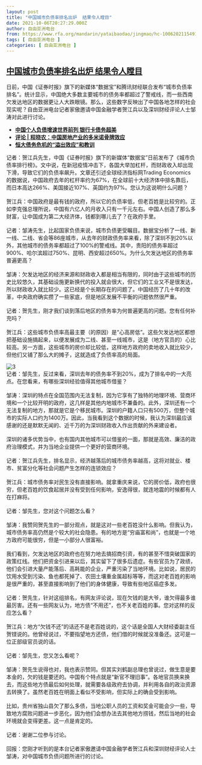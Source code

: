 ```yaml
---
layout: post
title: "中国城市负债率排名出炉  结果令人瞠目"
date: 2021-10-06T20:27:29.000Z
author: 自由亚洲电台
from: https://www.rfa.org/mandarin/yataibaodao/jingmao/hc-10062021154913.html
tags: [ 自由亚洲电台 ]
categories: [ 自由亚洲电台 ]
---
```

<!--1633552049000-->
[中国城市负债率排名出炉  结果令人瞠目](https://www.rfa.org/mandarin/yataibaodao/jingmao/hc-10062021154913.html)
------

<div>
<p>日前，中国《证券时报》旗下的新媒体“数据宝”和腾讯财经联合发布“城市负债率排名”。统计显示，中国绝大多数主要城市的债务率都超过了警戒线，而一些西南欠发达地区的数据更让人大跌眼镜。那么，这些数字反映出了中国各地怎样的社会现实呢？自由亚洲电台记者家傲邀请中国金融学者贺江兵以及深圳财经评论人士邹涛对此进行讨论。</p><p></p><ul><li><strong><a href="https://www.rfa.org/mandarin/yataibaodao/jingmao/hc-04202021145831.html">中国个人负债增速世界前列 银行卡债务超美</a></strong></li><li><strong><a href="https://www.rfa.org/mandarin/pinglun/chengxiaonong/cxn-09232021123616.html">评论 | 程晓农：中国房地产业的多米诺骨牌效应</a></strong></li><li><a href="https://www.rfa.org/mandarin/ytbdzhuantixilie/evergrande/hengdan-10062021111720.html"><strong>恒大债务危机的“溢出效应”和教训</strong></a></li></ul><p></p><p>记者：贺江兵先生，中国《证券时报》旗下的新媒体“数据宝”日前发布了《城市负债率排行榜》。文中说，在新冠疫情冲击下，各国大举加杠杆，而财政收入却出现下滑，导致它们的负债率飙升。文章还引述全球经济指标网Trading Economics的数据说，中国政府去年的杠杆率约为67%，在全球前十大经济体中排名靠后，而日本高达266%、美国接近107%、英国约为97%。您认为这说明什么问题？<br/><br/>贺江兵：中国政府是最有钱的政府，所以它的负债率低，但老百姓是比较穷的。正如李克强总理所说，中国有六亿人的月收入只有一千元左右。中国人创造了那么多财富，让中国成为第二大经济体，钱都到哪儿去了？在政府手里。<br/><br/>记者：邹涛先生，比起国家负债来说，城市负债更受瞩目。数据宝分析了一线、新一线、二线、省会等86座城市，从去年的财政债务率来看，除了深圳不到20%以外，其他城市的债务率都超过了100%的警戒线。其中，贵阳的债务率超过900%、哈尔滨超过750%、昆明、西安超过650%。为什么欠发达地区的债务率普遍更高？<br/><br/>邹涛：欠发达地区的经济来源和财政收入都是相当有限的，同时由于这些城市的历史比较悠久，其基础设施更新换代的投入就会很大，但它们的工业又不是很发达，所以财政收入就比较少。这已经是个长期存在的问题了。中国经历了几十年的改革，中央政府确实攒了一些家底，但是地区发展不平衡的问题依然很严重。<br/><br/>记者：贺先生，刚才我们谈到落后地区的债务率为何普遍更高的问题。您有任何补充吗？<br/><br/>贺江兵：这些城市负债率高最主要（的原因）是“心高房低”。这些欠发达地区都想把基础设施搞起来，以便发展成为二线、甚至一线城市，这是（地方官员的）心比较高。另一方面，这些城市的房价却比较低，这样地方政府的卖地收入就比较少，但他们又铺了那么大的摊子，这就造成了负债率高的局面。</p><p><img alt="3" class="image-richtext image-inline captioned" src="https://www.rfa.org/mandarin/yataibaodao/jingmao/hc-10062021154913.html/d2c8c81d-5524-4ec1-af7e-0d359e026393.jpeg" title="3"/><br/>记者：邹先生，反过来看，深圳去年的债务率不到20%，成为了排名中的一大亮点。在您看来，有哪些深圳经验值得其他城市借鉴？<br/><br/>邹涛：深圳的特点在全国范围内无法复制，因为它享有了独特的地理环境、营商环境和一个比较开明的政府，这几样是其他内地城市不兼备的。此外，深圳还有一个无法复制的地方，那就是它是个移民城市。深圳的户籍人口只有500万，但整个城市的实际人口约为1400万。因此，当我看到这个数据的时候，我认为深圳最应该感谢的还是默默无闻的、近千万的为深圳财政收入作出贡献的外来建设者。<br/><br/>深圳的诸多优势当中，也有国内其他城市可以借鉴的一面，那就是高效、廉洁的政府治理模式，并为当地企业提供一个更好的营商环境。<br/><br/>记者：贺江兵先生，排名显示，经济越落后的城市债务率越高，这将对就业、楼市、贫富分化等社会问题产生怎样的连锁效应？<br/><br/>贺江兵：城市债务率对民生没有直接影响。就拿重庆来说，它的房价低，政府也很穷，但老百姓的饮食起居并没有受到任何影响，安逸得很，就连地震的时候都有人在打麻将。<br/><br/>记者：邹先生，您对这个问题怎么看？<br/><br/>邹涛：我赞同贺先生的一部分观点，就是这对一些老百姓没什么影响。但我认为，城市债务率高仍然是个较大的社会隐患。有的地方是“穷庙富和尚”，也就是一个地方政府可能很穷，但是一小部分人很富裕。<br/><br/>我们看到，欠发达地区的政府也在努力地去搞招商引资，有的甚至不惜突破国家的政策红线。他们把资金引进来以后，其实留下了很多后遗症。有些官员为了政绩，他们会引进大量产能落后、高耗能的企业，严重污染了当地环境。比如说，居民的饮用水受到污染、鱼也都死掉了、农田土壤重金属超标等等，而这对老百姓的影响是很严重的，甚至直接影响到了他们的身体健康，导致有些地区癌症多发。<br/><br/>记者：贺先生，针对这组排名，有网友评论说，现在欠钱的是大爷，谁欠得最多谁最厉害。还有一些网友认为，地方债“不用还”，也不关老百姓的事。您对这样的反应怎么看？<br/><br/>贺江兵：地方“欠钱不还”的话还不是老百姓说的，这个话是全国人大财经委副主任贺铿说的。他曾经说过，不要指望地方还债，他们借的时候就没准备还。这可是一位正部级官员说的话。<br/><br/>记者：邹先生，您又怎么看呢？<br/><br/>邹涛：贺先生说得也对，我也表示赞同。但其实刘鹤副总理也曾说过，做生意是要本金的，欠的钱是要还的。中国有个特点就是“新官不理旧事”。各地官员换来换去，而这些地方债最后如何处理，就需要各级政府去协调，并利用各自的政治资源去转换了。虽然老百姓在明面上看似不受影响，但实际上的确会受到影响。<br/><br/>比如，贵州省独山县欠了那么多债，当地公职人员的工资和奖金可能会少一些，导致地方腐败问题进一步恶化，因为他们会想办法去其他地方捞钱，然后当地的社会环境就会变得更差。这一点是肯定的。<br/><br/>记者：谢谢二位参与讨论。<br/><br/>回报：您刚才听到的是本台记者家傲邀请中国金融学者贺江兵和深圳财经评论人士邹涛，对中国城市负债问题所进行的讨论。</p><p></p><p></p><p></p><p></p>
</div>
